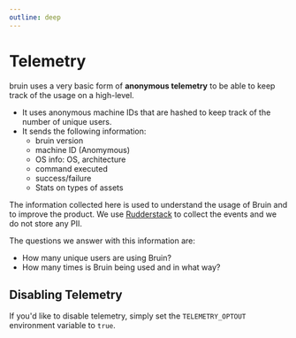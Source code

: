 ```yaml
---
outline: deep
---
```


# Telemetry
bruin uses a very basic form of **anonymous telemetry** to be able to keep track of the usage on a high-level.
- It uses anonymous machine IDs that are hashed to keep track of the number of unique users.
- It sends the following information:
    - bruin version
    - machine ID (Anomymous)
    - OS info: OS, architecture
    - command executed
    - success/failure
    - Stats on types of assets

The information collected here is used to understand the usage of Bruin and to improve the product. We use [Rudderstack](https://www.rudderstack.com/) to collect the events and we do not store any PII.

The questions we answer with this information are:
- How many unique users are using Bruin?
- How many times is Bruin being used and in what way?

## Disabling Telemetry
If you'd like to disable telemetry, simply set the `TELEMETRY_OPTOUT` environment variable to `true`.